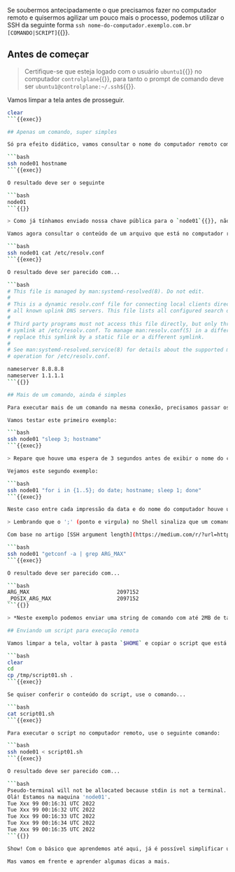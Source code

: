 Se soubermos antecipadamente o que precisamos fazer no computador remoto e quisermos agilizar um pouco mais o processo, podemos utilizar o SSH da seguinte forma `ssh nome-do-computador.exemplo.com.br [COMANDO|SCRIPT]`{{}}.

## Antes de começar

> Certifique-se que esteja logado com o usuário `ubuntu1`{{}} no computador `controlplane`{{}}, para tanto o prompt de comando deve ser `ubuntu1@controlplane:~/.ssh$`{{}}.

Vamos limpar a tela antes de prosseguir.

```bash
clear
```{{exec}}

## Apenas um comando, super simples

Só pra efeito didático, vamos consultar o nome do computador remoto com o comando abaixo:

```bash
ssh node01 hostname
```{{exec}}

O resultado deve ser o seguinte

```bash
node01
```{{}}

> Como já tínhamos enviado nossa chave pública para o `node01`{{}}, não foi solicitado a digitação da senha de login, o comando foi **executado remotamente** e a conexão foi finalizada.

Vamos agora consultar o conteúdo de um arquivo que está no computador remoto, com o seguinte comando.

```bash
ssh node01 cat /etc/resolv.conf
```{{exec}}

O resultado deve ser parecido com...

```bash
# This file is managed by man:systemd-resolved(8). Do not edit.
#
# This is a dynamic resolv.conf file for connecting local clients directly to
# all known uplink DNS servers. This file lists all configured search domains.
#
# Third party programs must not access this file directly, but only through the
# symlink at /etc/resolv.conf. To manage man:resolv.conf(5) in a different way,
# replace this symlink by a static file or a different symlink.
#
# See man:systemd-resolved.service(8) for details about the supported modes of
# operation for /etc/resolv.conf.

nameserver 8.8.8.8
nameserver 1.1.1.1
```{{}}

## Mais de um comando, ainda é simples

Para executar mais de um comando na mesma conexão, precisamos passar os comandos como se fossem uma única string.

Vamos testar este primeiro exemplo:

```bash
ssh node01 "sleep 3; hostname"
```{{exec}}

> Repare que houve uma espera de 3 segundos antes de exibir o nome do computador.

Vejamos este segundo exemplo:

```bash
ssh node01 "for i in {1..5}; do date; hostname; sleep 1; done"
```{{exec}}

Neste caso entre cada impressão da data e do nome do computador houve uma espera de 1 segundo.

> Lembrando que o ';' (ponto e virgula) no Shell sinaliza que um comando terminou e um novo comando se inicia, dessa forma podemos enviar praticamente qualquer conjunto de comandos para o computador remoto.

Com base no artigo [SSH argument length](https://medium.com/r/?url=https%3A%2F%2Fwww.theeggeadventure.com%2Fwikimedia%2Findex.php%2FSsh_argument_length), para  verificar qual o tamanho máximo da string de comandos que podemos enviar para um determinado servidor **SSH**, execute o seguinte:

```bash
ssh node01 "getconf -a | grep ARG_MAX"
```{{exec}}

O resultado deve ser parecido com...

```bash
ARG_MAX                            2097152
_POSIX_ARG_MAX                     2097152
```{{}}

> *Neste exemplo podemos enviar uma string de comando com até 2MB de tamanho (2.097.152/1024/1024 = 2).*

## Enviando um script para execução remota

Vamos limpar a tela, voltar à pasta `$HOME` e copiar o script que está na pasta `/tmp`{{}}, com os comandos abaixo:

```bash
clear
cd
cp /tmp/script01.sh .
```{{exec}}

Se quiser conferir o conteúdo do script, use o comando...

```bash
cat script01.sh
```{{exec}}

Para executar o script no computador remoto, use o seguinte comando:

```bash
ssh node01 < script01.sh
```{{exec}}

O resultado deve ser parecido com...

```bash
Pseudo-terminal will not be allocated because stdin is not a terminal.
Olá! Estamos na maquina 'node01'.
Tue Xxx 99 00:16:31 UTC 2022
Tue Xxx 99 00:16:32 UTC 2022
Tue Xxx 99 00:16:33 UTC 2022
Tue Xxx 99 00:16:34 UTC 2022
Tue Xxx 99 00:16:35 UTC 2022
```{{}}

Show! Com o básico que aprendemos até aqui, já é possível simplificar um pouco o nosso dia a dia.

Mas vamos em frente e aprender algumas dicas a mais.
